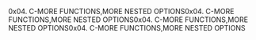 0x04. C-MORE FUNCTIONS,MORE NESTED OPTIONS0x04. C-MORE FUNCTIONS,MORE NESTED OPTIONS0x04. C-MORE FUNCTIONS,MORE NESTED OPTIONS0x04. C-MORE FUNCTIONS,MORE NESTED OPTIONS
